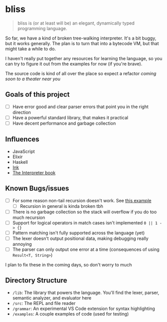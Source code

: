 # bliss

> bliss is (or at least will be) an elegant, dynamically typed programming language.

So far, we have a kind of broken tree-walking interpreter. It's a bit buggy, but it works generally. The plan is to turn that into a bytecode VM, but that might take a while to do.

I haven't really put together any resources for learning the language, so you can try to figure it out from the examples for now (if you're brave).

The source code is kind of all over the place so expect a refactor *coming soon to a theater near you*

## Goals of this project

- [ ] Have error good and clear parser errors that point you in the right direction
- [ ] Have a powerful standard library, that makes it practical
- [ ] Have decent performance and garbage collection

## Influences

- JavaScript
- Elixir
- Haskell
- [Ink](https://dotink.co)
- [The Interpreter book](https://interpreterbook.com/)

## Known Bugs/issues

- [ ] For some reason non-tail recursion doesn't work. See [this example](examples/fib.bliss)
  - [ ] Recursion in general is kinda broken tbh
- [ ] There is no garbage collection so the stack will overflow if you do too much recursion
- [ ] Support for logical operators in match cases isn't implemented `0 || 1 -> {}`
- [ ] Pattern matching isn't fully supported across the language (yet)
- [ ] The lexer doesn't output positional data, making debugging really annoying
- [ ] The parser can only output one error at a time (consequences of using `Result<T, String>`)

I plan to fix these in the coming days, so don't worry to much


## Directory Structure

- `/lib`: The library that powers the language. You'll find the lexer, parser, semantic analyzer, and evaluator here
- `/src`: The REPL and file reader
- `/grammar`: An experimental VS Code extension for syntax highlighting
- `/examples`: A couple examples of code (used for testing)
